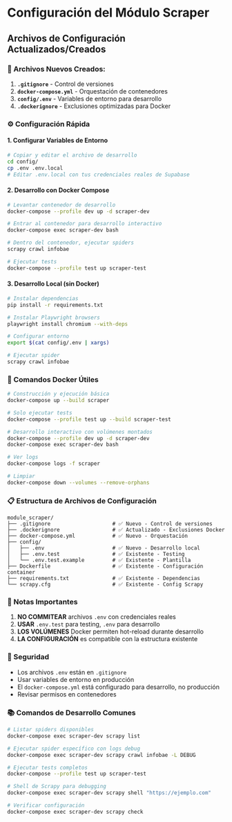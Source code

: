 # Configuración del Módulo Scraper

## Archivos de Configuración Actualizados/Creados

### 📄 Archivos Nuevos Creados:

1. **`.gitignore`** - Control de versiones
2. **`docker-compose.yml`** - Orquestación de contenedores
3. **`config/.env`** - Variables de entorno para desarrollo
4. **`.dockerignore`** - Exclusiones optimizadas para Docker

### ⚙️ Configuración Rápida

#### 1. Configurar Variables de Entorno

```bash
# Copiar y editar el archivo de desarrollo
cd config/
cp .env .env.local
# Editar .env.local con tus credenciales reales de Supabase
```

#### 2. Desarrollo con Docker Compose

```bash
# Levantar contenedor de desarrollo
docker-compose --profile dev up -d scraper-dev

# Entrar al contenedor para desarrollo interactivo
docker-compose exec scraper-dev bash

# Dentro del contenedor, ejecutar spiders
scrapy crawl infobae

# Ejecutar tests
docker-compose --profile test up scraper-test
```

#### 3. Desarrollo Local (sin Docker)

```bash
# Instalar dependencias
pip install -r requirements.txt

# Instalar Playwright browsers
playwright install chromium --with-deps

# Configurar entorno
export $(cat config/.env | xargs)

# Ejecutar spider
scrapy crawl infobae
```

### 🔧 Comandos Docker Útiles

```bash
# Construcción y ejecución básica
docker-compose up --build scraper

# Solo ejecutar tests
docker-compose --profile test up --build scraper-test

# Desarrollo interactivo con volúmenes montados
docker-compose --profile dev up -d scraper-dev
docker-compose exec scraper-dev bash

# Ver logs
docker-compose logs -f scraper

# Limpiar
docker-compose down --volumes --remove-orphans
```

### 📋 Estructura de Archivos de Configuración

```
module_scraper/
├── .gitignore                    # ✅ Nuevo - Control de versiones
├── .dockerignore                 # ✅ Actualizado - Exclusiones Docker
├── docker-compose.yml            # ✅ Nuevo - Orquestación
├── config/
│   ├── .env                      # ✅ Nuevo - Desarrollo local
│   ├── .env.test                 # ✅ Existente - Testing
│   └── .env.test.example         # ✅ Existente - Plantilla
├── Dockerfile                    # ✅ Existente - Configuración container
├── requirements.txt              # ✅ Existente - Dependencias
└── scrapy.cfg                    # ✅ Existente - Config Scrapy
```

### 🚨 Notas Importantes

1. **NO COMMITEAR** archivos `.env` con credenciales reales
2. **USAR** `.env.test` para testing, `.env` para desarrollo
3. **LOS VOLÚMENES** Docker permiten hot-reload durante desarrollo
4. **LA CONFIGURACIÓN** es compatible con la estructura existente

### 🔐 Seguridad

- Los archivos `.env` están en `.gitignore`
- Usar variables de entorno en producción
- El `docker-compose.yml` está configurado para desarrollo, no producción
- Revisar permisos en contenedores

### 📚 Comandos de Desarrollo Comunes

```bash
# Listar spiders disponibles
docker-compose exec scraper-dev scrapy list

# Ejecutar spider específico con logs debug
docker-compose exec scraper-dev scrapy crawl infobae -L DEBUG

# Ejecutar tests completos
docker-compose --profile test up scraper-test

# Shell de Scrapy para debugging
docker-compose exec scraper-dev scrapy shell "https://ejemplo.com"

# Verificar configuración
docker-compose exec scraper-dev scrapy check
```
